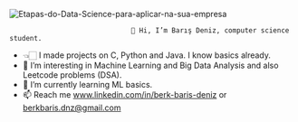 

![Etapas-do-Data-Science-para-aplicar-na-sua-empresa](https://github.com/berkbarisdeniz/berkbarisdeniz/assets/167528201/e81a298a-0b32-45db-a5ba-28fc90151493)

                                  👋 Hi, I’m Barış Deniz, computer science student.

                                               
- 👈🏻 I made projects on C, Python and Java. I know basics already.
- 👀 I’m interesting in Machine Learning and Big Data Analysis and also Leetcode problems (DSA). 
- 🌱 I’m currently learning ML basics.
- 📫 Reach me www.linkedin.com/in/berk-baris-deniz or berkbaris.dnz@gmail.com

